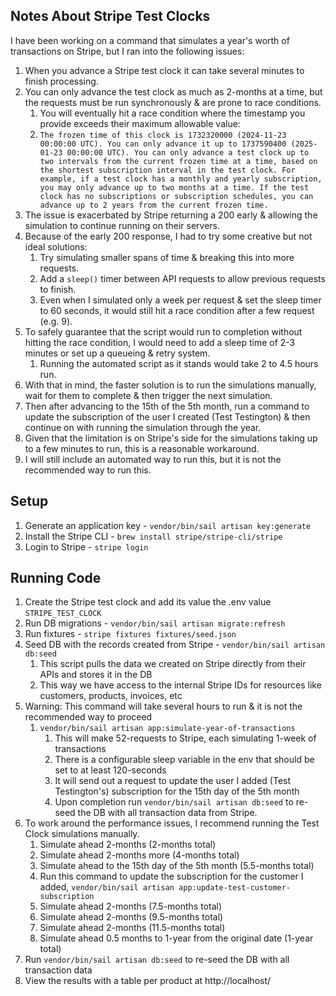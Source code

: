 ## Notes About Stripe Test Clocks
I have been working on a command that simulates a year's worth of transactions on Stripe, but I ran into the following issues:

1. When you advance a Stripe test clock it can take several minutes to finish processing.
2. You can only advance the test clock as much as 2-months at a time, but the requests must be run synchronously & are prone to race conditions.
   1. You will eventually hit a race condition where the timestamp you provide exceeds their maximum allowable value:
   2. `The frozen time of this clock is 1732320000 (2024-11-23 00:00:00 UTC). You can only advance it up to 1737590400 (2025-01-23 00:00:00 UTC). You can only advance a test clock up to two intervals from the current frozen time at a time, based on the shortest subscription interval in the test clock. For example, if a test clock has a monthly and yearly subscription, you may only advance up to two months at a time. If the test clock has no subscriptions or subscription schedules, you can advance up to 2 years from the current frozen time.`
3. The issue is exacerbated by Stripe returning a 200 early & allowing the simulation to continue running on their servers.
4. Because of the early 200 response, I had to try some creative but not ideal solutions:
   1. Try simulating smaller spans of time & breaking this into more requests.
   2. Add a `sleep()` timer between API requests to allow previous requests to finish.
   3. Even when I simulated only a week per request & set the sleep timer to 60 seconds, it would still hit a race condition after a few request (e.g. 9).
5. To safely guarantee that the script would run to completion without hitting the race condition, I would need to add a sleep time of 2-3 minutes or set up a queueing & retry system.
   1. Running the automated script as it stands would take 2 to 4.5 hours run.
6. With that in mind, the faster solution is to run the simulations manually, wait for them to complete & then trigger the next simulation.
7. Then after advancing to the 15th of the 5th month, run a command to update the subscription of the user I created (Test Testington) & then continue on with running the simulation through the year.
8. Given that the limitation is on Stripe's side for the simulations taking up to a few minutes to run, this is a reasonable workaround.
9. I will still include an automated way to run this, but it is not the recommended way to run this.

## Setup

1. Generate an application key - `vendor/bin/sail artisan key:generate`
2. Install the Stripe CLI - `brew install stripe/stripe-cli/stripe`
3. Login to Stripe - `stripe login`

## Running Code
1. Create the Stripe test clock and add its value the .env value `STRIPE_TEST_CLOCK`
2. Run DB migrations - `vendor/bin/sail artisan migrate:refresh`
3. Run fixtures - `stripe fixtures fixtures/seed.json`
4. Seed DB with the records created from Stripe - `vendor/bin/sail artisan db:seed`
   1. This script pulls the data we created on Stripe directly from their APIs and stores it in the DB
   2. This way we have access to the internal Stripe IDs for resources like customers, products, invoices, etc
6. Warning: This command will take several hours to run & it is not the recommended way to proceed
   1. `vendor/bin/sail artisan app:simulate-year-of-transactions`
      1. This will make 52-requests to Stripe, each simulating 1-week of transactions
      2. There is a configurable sleep variable in the env that should be set to at least 120-seconds
      3. It will send out a request to update the user I added (Test Testington's) subscription for the 15th day of the 5th month
      4. Upon completion run `vendor/bin/sail artisan db:seed` to re-seed the DB with all transaction data from Stripe.
8. To work around the performance issues, I recommend running the Test Clock simulations manually.
   1. Simulate ahead 2-months (2-months total)
   2. Simulate ahead 2-months more (4-months total)
   3. Simulate ahead to the 15th day of the 5th month (5.5-months total)
   4. Run this command to update the subscription for the customer I added, `vendor/bin/sail artisan app:update-test-customer-subscription`
   5. Simulate ahead 2-months (7.5-months total)
   6. Simulate ahead 2-months (9.5-months total)
   7. Simulate ahead 2-months (11.5-months total)
   8. Simulate ahead 0.5 months to 1-year from the original date (1-year total)
9. Run `vendor/bin/sail artisan db:seed` to re-seed the DB with all transaction data
10. View the results with a table per product at http://localhost/